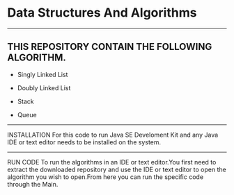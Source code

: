 # Data Structures And Algorithms

___

## THIS REPOSITORY CONTAIN THE FOLLOWING ALGORITHM.

 - Singly Linked List

 - Doubly Linked List

 - Stack

 - Queue

 ___


 INSTALLATION 
For this code to run  Java SE Develoment Kit and  any Java IDE or text editor needs to be installed on the system.

___

RUN CODE
To run the algorithms in an IDE or text editor.You first need to extract the downloaded  repository and use the IDE or text editor to open the algorithm you wish to open.From here you can run the specific code through the Main.



